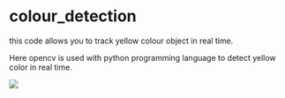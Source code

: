 # colour_detection
this code allows you to track yellow colour object in real time.

Here opencv is used with python programming language to detect yellow color in real time. 

![](https://www.guru99.com/images/Pythonnew/Python2.last.png)
